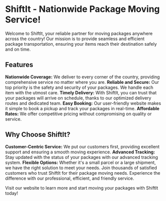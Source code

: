 # ShiftIt - Nationwide Package Moving Service!

Welcome to ShiftIt, your reliable partner for moving packages anywhere across the country! Our mission is to provide seamless and efficient package transportation, ensuring your items reach their destination safely and on time.

## Features
**Nationwide Coverage:** We deliver to every corner of the country, providing comprehensive service no matter where you are. 
**Reliable and Secure:** Our top priority is the safety and security of your packages. We handle each item with the utmost care.
**Timely Delivery:** With ShiftIt, you can trust that your packages will arrive on schedule, thanks to our optimized delivery routes and dedicated team.
**Easy Booking:** Our user-friendly website makes it simple to book a pickup and track your packages in real-time.
**Affordable Rates:** We offer competitive pricing without compromising on quality or service.

## Why Choose ShiftIt?
**Customer-Centric Service:** We put our customers first, providing excellent support and ensuring a smooth moving experience.
**Advanced Tracking:** Stay updated with the status of your packages with our advanced tracking system.
**Flexible Options:** Whether it's a small parcel or a large shipment, we have the right solution to meet your needs.
Join thousands of satisfied customers who trust ShiftIt for their package moving needs. Experience the difference with our professional, efficient, and friendly service.

Visit our website to learn more and start moving your packages with ShiftIt today!


